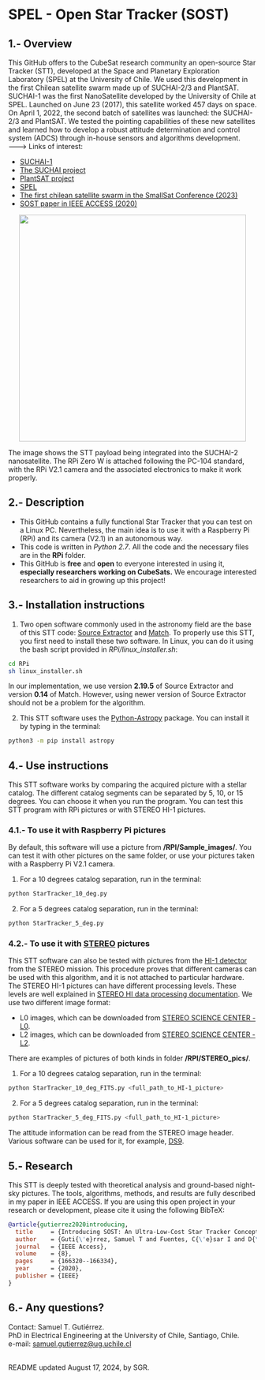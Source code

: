 # SPEL - Open Star Tracker (SOST)

## 1.- Overview

This GitHub offers to the CubeSat research community an open-source Star Tracker (STT), 
developed at the Space and Planetary Exploration Laboratory (SPEL) at the University of Chile. 
We used this development in the first Chilean satellite swarm made up of SUCHAI-2/3 and PlantSAT. <br/>
SUCHAI-1 was the first NanoSatellite developed by the University of Chile at SPEL. Launched on June 23 (2017), this satellite 
worked 457 days on space. On April 1, 2022, the second batch of satellites was launched: the SUCHAI-2/3 and PlantSAT.
We tested the pointing capabilities of these new satellites and learned how to develop a robust attitude
determination and control system (ADCS) through in-house sensors and algorithms development. <br/>
---> Links of interest:
- [SUCHAI-1](http://ingenieria.uchile.cl/noticias/144476/suchai-ha-dado-mas-de-5-mil-vueltas-a-la-tierra-en-su-primer-ano) <br/>
- [The SUCHAI project](http://spel.ing.uchile.cl) <br/>
- [PlantSAT project](https://plantsat.spel.cl/) <br/>
- [SPEL](https://spel.cl/) <br/>
- [The first chilean satellite swarm in the SmallSat Conference (2023)](https://digitalcommons.usu.edu/smallsat/2023/all2023/56/) <br/>
- [SOST paper in IEEE ACCESS (2020)](https://ieeexplore.ieee.org/document/9179736) <br/>
 
<p align="center">
  <img src="https://github.com/spel-uchile/Star_Tracker/blob/master/STT_SUCHAI2.jpg" width="460"/>
</p>
The image shows the STT payload being integrated into the SUCHAI-2 nanosatellite. The RPi Zero W is attached following 
the PC-104 standard, with the RPi V2.1 camera and the associated electronics to make it work properly.

## 2.- Description

- This GitHub contains a fully functional Star Tracker that you can test on a Linux PC. 
Nevertheless, the main idea is to use it with a Raspberry Pi (RPi) and its camera (V2.1) in an autonomous way.
- This code is written in _Python 2.7_. All the code and the necessary files are in the __RPi__ folder.
- This GitHub is __free__ and __open__ to everyone interested in using it, __especially researchers working on CubeSats.__ 
We encourage interested researchers to aid in growing up this project!

## 3.- Installation instructions

1. Two open software commonly used in the astronomy field are the base of this STT code: [Source Extractor](https://www.astromatic.net/software/sextractor)
and [Match](http://spiff.rit.edu/match/). To properly use this STT, you first need to install these two software. In Linux, you can do it using the
bash script provided in *RPi/linux_installer.sh*: <br />
```bash
cd RPi
sh linux_installer.sh
```
In our implementation, we use version **2.19.5** of Source Extractor and version **0.14** of Match. However, using
newer version of Source Extractor should not be a problem for the algorithm. <br />

2. This STT software uses the [Python-Astropy](http://www.astropy.org) package. You can install it by typing in the terminal:
```bash
python3 -m pip install astropy
```

## 4.- Use instructions

This STT software works by comparing the acquired picture with a stellar catalog. The different catalog segments can be separated by 5, 10, or 15 degrees.
You can choose it when you run the program. You can test this STT program with RPi pictures or with STEREO HI-1 pictures.

### 4.1.- To use it with Raspberry Pi pictures

By default, this software will use a picture from __/RPI/Sample_images/__. You can test it with other pictures on the same folder, or use your pictures taken with a Raspberry Pi V2.1 camera. <br />
1. For a 10 degrees catalog separation, run in the terminal: <br />
```bash
python StarTracker_10_deg.py
```
2. For a 5 degrees catalog separation, run in the terminal: <br />
```bash
python StarTracker_5_deg.py
```

### 4.2.- To use it with [STEREO](https://stereo.gsfc.nasa.gov/) pictures

This STT software can also be tested with pictures from the [HI-1 detector](http://www.stereo.rl.ac.uk/) from the STEREO mission. This procedure proves that different cameras can be used with this algorithm, and it is not attached to particular hardware. <br />
The STEREO HI-1 pictures can have different processing levels. These levels are well explained in [STEREO HI data processing documentation](https://www.ukssdc.ac.uk/solar/stereo/documentation/HI_processing.html). We use two different image format:

- L0 images, which can be downloaded from [STEREO SCIENCE CENTER - L0](https://stereo-ssc.nascom.nasa.gov/pub/ins_data/secchi/L0/a/img/hi_1/).
- L2 images, which can be downloaded from [STEREO SCIENCE CENTER - L2](https://stereo-ssc.nascom.nasa.gov/pub/ins_data/secchi_hi/L2/a/img/hi_1/).

There are examples of pictures of both kinds in folder __/RPI/STEREO_pics/__. <br />
1. For a 10 degrees catalog separation, run in the terminal:
```bash
python StarTracker_10_deg_FITS.py <full_path_to_HI-1_picture>
```
2. For a 5 degrees catalog separation, run in the terminal:
```bash
python StarTracker_5_deg_FITS.py <full_path_to_HI-1_picture>
```

The attitude information can be read from the STEREO image header. Various software can be used for it, for example, [DS9](https://sites.google.com/cfa.harvard.edu/saoimageds9).

## 5.- Research

This STT is deeply tested with theoretical analysis and ground-based night-sky pictures. 
The tools, algorithms, methods, and results are fully described in my paper in IEEE ACCESS.
If you are using this open project in your research or development, please cite it using the following BibTeX:
```bibtex
@article{gutierrez2020introducing,
  title     = {Introducing SOST: An Ultra-Low-Cost Star Tracker Concept Based on a Raspberry Pi and Open-Source Astronomy Software},
  author    = {Guti{\'e}rrez, Samuel T and Fuentes, C{\'e}sar I and D{\'\i}az, Marcos A},
  journal   = {IEEE Access},
  volume    = {8},
  pages     = {166320--166334},
  year      = {2020},
  publisher = {IEEE}
}
```

## 6.- Any questions?

Contact: Samuel T. Gutiérrez. <br />
PhD in Electrical Engineering at the University of Chile, Santiago, Chile. <br />
e-mail: samuel.gutierrez@ug.uchile.cl

<br />
README updated August 17, 2024, by SGR.
